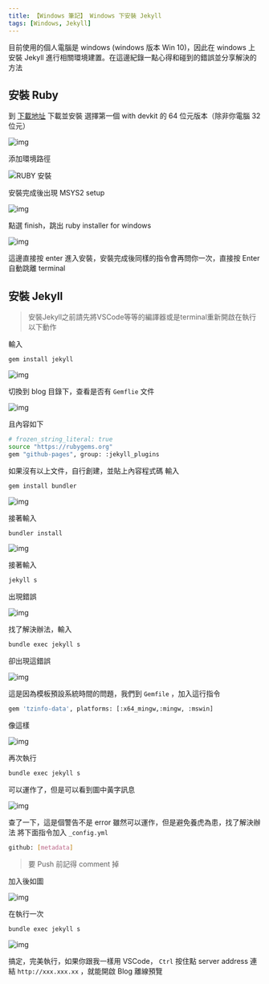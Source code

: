 ```yaml
---
title: 【Windows 筆記】 Windows 下安裝 Jekyll
tags: [Windows, Jekyll]
---
```

目前使用的個人電腦是 windows (windows 版本 Win 10)，因此在 windows 上安裝 Jekyll 進行相關環境建置。在這邊紀錄一點心得和碰到的錯誤並分享解決的方法

## 安裝 Ruby

到 [下載地址](https://rubyinstaller.org/downloads/) 下載並安裝
選擇第一個 with devkit 的 64 位元版本（除非你電腦 32 位元）

![img](https://i.imgur.com/F9HTRoG.png)

添加環境路徑

![RUBY 安裝](https://i.imgur.com/6yUAb03.png)

安裝完成後出現 MSYS2 setup

![img](https://i.imgur.com/TMtd5Ot.png)

點選 finish，跳出 ruby installer for windows

![img](https://i.imgur.com/74ssNCv.png)

這邊直接按 enter 進入安裝，安裝完成後同樣的指令會再問你一次，直接按 Enter 自動跳離 terminal

## 安裝 Jekyll

> 安裝Jekyll之前請先將VSCode等等的編譯器或是terminal重新開啟在執行以下動作

輸入

``` bash
gem install jekyll
```

![img](https://i.imgur.com/jqpq4aU.png)

切換到 blog 目錄下，查看是否有 `Gemflie` 文件

![img](https://i.imgur.com/tsb6MmY.png)

且內容如下

``` bash
# frozen_string_literal: true
source "https://rubygems.org"
gem "github-pages", group: :jekyll_plugins
```

如果沒有以上文件，自行創建，並貼上內容程式碼
輸入

``` bash
gem install bundler
```

![img](https://i.imgur.com/UxYD798.png)

接著輸入

``` bash
bundler install
```

![img](https://i.imgur.com/lQ5p7mH.png)

接著輸入

``` bash
jekyll s
```

出現錯誤

![img](https://i.imgur.com/JElhvG5.png)

找了解決辦法，輸入

``` bash
bundle exec jekyll s
```

卻出現這錯誤

![img](https://i.imgur.com/YmvSq6A.png)

這是因為模板預設系統時間的問題，我們到 `Gemfile` ，加入這行指令

``` bash
gem 'tzinfo-data', platforms: [:x64_mingw,:mingw, :mswin]
```

像這樣

![img](https://i.imgur.com/qzqvv9J.png)

再次執行

``` bash
bundle exec jekyll s
```

可以運作了，但是可以看到圖中黃字訊息

![img](https://i.imgur.com/KEOBKZL.png)

查了一下，這是個警告不是 error 雖然可以運作，但是避免養虎為患，找了解決辦法
將下面指令加入 `_config.yml`

``` bash
github: [metadata]
```

> 要 Push 前記得 comment 掉

加入後如圖

![img](https://i.imgur.com/wST7JwB.png)

在執行一次

``` bash
bundle exec jekyll s
```

![img](https://i.imgur.com/02aTKj1.png)

搞定，完美執行，如果你跟我一樣用 VSCode， `Ctrl` 按住點 server address 連結 `http://xxx.xxx.xx` ，就能開啟 Blog 離線預覽
